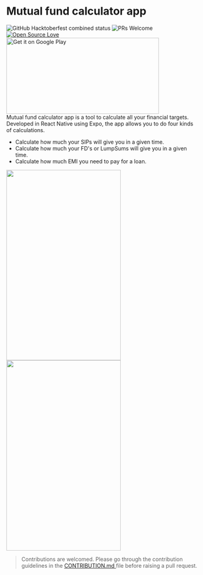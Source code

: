 # Mutual fund calculator app


<img alt="GitHub Hacktoberfest combined status" src="https://img.shields.io/github/hacktoberfest/2020/source-aasf/gladiator"> ![PRs Welcome](https://img.shields.io/badge/PRs-welcome-brightgreen.svg?style=flat-square) [![Open Source Love](https://badges.frapsoft.com/os/v1/open-source.svg?v=103)](https://github.com/ellerbrock/open-source-badges/)
<a href='https://play.google.com/store/apps/details?id=com.unishubh.gladiator&pcampaignid=pcampaignidMKT-Other-global-all-co-prtnr-py-PartBadge-Mar2515-1'><img alt='Get it on Google Play' src='https://play.google.com/intl/en_us/badges/static/images/badges/en_badge_web_generic.png' height=200 width=400/></a>
</br>
Mutual fund calculator app is a tool to calculate all your financial targets. Developed in React Native using Expo, the app allows you to do four kinds of calculations.

- Calculate how much your SIPs will give you in a given time.
- Calculate how much your FD's or LumpSums will give you in a given time.
- Calculate how much EMI you need to pay for a loan.


<img src="https://github.com/source-aasf/gladiator/blob/master/assets/appgif1.gif" width="300" height="500" />            <img src="https://github.com/source-aasf/gladiator/blob/master/assets/appgif2.gif" width="300" height="500" />

>Contributions are welcomed. Please go through the contribution guidelines in the <a href="https://github.com/source-aasf/gladiator/blob/master/CONTRIBUTION.md">CONTRIBUTION.md </a> file before raising a pull request. 
